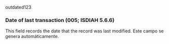 outdated123
### Date of last transaction (005; ISDIAH 5.6.6)

This field records the date that the record was last modified. Este campo se genera automáticamente.
